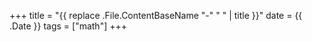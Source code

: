 +++
title = "{{ replace .File.ContentBaseName "-" " " | title }}"
date = {{ .Date }}
tags = ["math"]
+++
